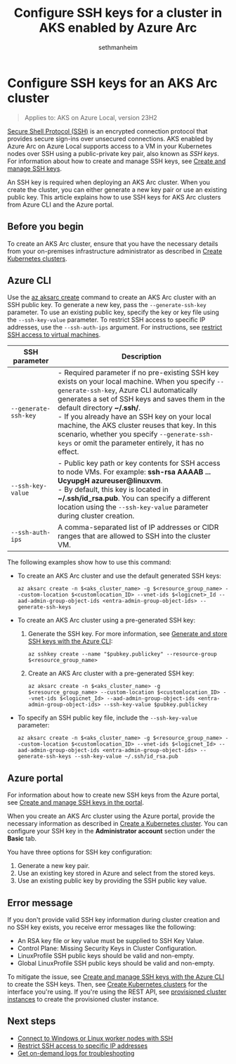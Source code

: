﻿---
title: Configure SSH keys for a cluster in AKS enabled by Azure Arc
description: Learn how to configure SSH keys for an AKS Arc cluster.
ms.date: 01/10/2025
ms.topic: how-to
author: sethmanheim
ms.author: sethm
ms.reviewer: leslielin
ms.lastreviewed: 01/10/2025
---

# Configure SSH keys for an AKS Arc cluster

> Applies to: AKS on Azure Local, version 23H2

[Secure Shell Protocol (SSH)](https://www.ssh.com/ssh/) is an encrypted connection protocol that provides secure sign-ins over unsecured connections. AKS enabled by Azure Arc on Azure Local supports access to a VM in your Kubernetes nodes over SSH using a public-private key pair, also known as *SSH keys*. For information about how to create and manage SSH keys, see [Create and manage SSH keys](/azure/virtual-machines/ssh-keys-azure-cli).

An SSH key is required when deploying an AKS Arc cluster. When you create the cluster, you can either generate a new key pair or use an existing public key. This article explains how to use SSH keys for AKS Arc clusters from Azure CLI and the Azure portal.

## Before you begin

To create an AKS Arc cluster, ensure that you have the necessary details from your on-premises infrastructure administrator as described in [Create Kubernetes clusters](aks-create-clusters-cli.md#before-you-begin).

## Azure CLI

Use the [az aksarc create](/cli/azure/aksarc#az-aksarc-create) command to create an AKS Arc cluster with an SSH public key. To generate a new key, pass the `--generate-ssh-key` parameter. To use an existing public key, specify the key or key file using the `--ssh-key-value` parameter. To restrict SSH access to specific IP addresses, use the `--ssh-auth-ips` argument. For instructions, see [restrict SSH access to virtual machines](restrict-ssh-access.md).

| SSH parameter | Description |
|-------------------------|-------------------------|
| `--generate-ssh-key` | - Required parameter if no pre-existing SSH key exists on your local machine. When you specify `--generate-ssh-key`, Azure CLI automatically generates a set of SSH keys and saves them in the default directory **~/.ssh/**.</br> - If you already have an SSH key on your local machine, the AKS cluster reuses that key. In this scenario, whether you specify `--generate-ssh-keys` or omit the parameter entirely, it has no effect. |
| `--ssh-key-value` | - Public key path or key contents for SSH access to node VMs. For example: **ssh-rsa AAAAB ... UcyupgH azureuser@linuxvm**.</br> - By default, this key is located in **~/.ssh/id_rsa.pub**. You can specify a different location using the `--ssh-key-value` parameter during cluster creation. |
| `--ssh-auth-ips` | A comma-separated list of IP addresses or CIDR ranges that are allowed to SSH into the cluster VM. |

The following examples show how to use this command:

- To create an AKS Arc cluster and use the default generated SSH keys:

  ```azurecli
  az aksarc create -n $<aks_cluster_name> -g $<resource_group_name> --custom-location $<customlocation_ID> --vnet-ids $<logicnet>_Id --aad-admin-group-object-ids <entra-admin-group-object-ids> --generate-ssh-keys
  ```

- To create an AKS Arc cluster using a pre-generated SSH key:

  1. Generate the SSH key. For more information, see [Generate and store SSH keys with the Azure CLI](/azure/virtual-machines/ssh-keys-azure-cli#generate-new-keys):

     ```azurecli
     az sshkey create --name "$pubkey.publickey" --resource-group $<resource_group_name>
     ```

  1. Create an AKS Arc cluster with a pre-generated SSH key:

     ```azurecli
     az aksarc create -n $<aks_cluster_name> -g $<resource_group_name> --custom-location $<customlocation_ID> --vnet-ids $<logicnet_Id> --aad-admin-group-object-ids <entra-admin-group-object-ids> --ssh-key-value $pubkey.publickey
     ```

- To specify an SSH public key file, include the `--ssh-key-value` parameter:

  ```azurecli
  az aksarc create -n $<aks_cluster_name> -g $<resource_group_name> --custom-location $<customlocation_ID> --vnet-ids $<logicnet_Id> --aad-admin-group-object-ids <entra-admin-group-object-ids> --generate-ssh-keys --ssh-key-value ~/.ssh/id_rsa.pub
  ```

## Azure portal

For information about how to create new SSH keys from the Azure portal, see [Create and manage SSH keys in the portal](/azure/virtual-machines/ssh-keys-portal#generate-new-keys).

When you create an AKS Arc cluster using the Azure portal, provide the necessary information as described in [Create a Kubernetes cluster](aks-create-clusters-portal.md#create-a-kubernetes-cluster). You can configure your SSH key in the **Administrator account** section under the **Basic** tab.

You have three options for SSH key configuration:

1. Generate a new key pair.
2. Use an existing key stored in Azure and select from the stored keys.
3. Use an existing public key by providing the SSH public key value.

## Error message

If you don't provide valid SSH key information during cluster creation and no SSH key exists, you receive error messages like the following:

- An RSA key file or key value must be supplied to SSH Key Value.
- Control Plane: Missing Security Keys in Cluster Configuration.
- LinuxProfile SSH public keys should be valid and non-empty.
- Global LinuxProfile SSH public keys should be valid and non-empty.

To mitigate the issue, see [Create and manage SSH keys with the Azure CLI](/azure/virtual-machines/ssh-keys-azure-cli#generate-new-keys) to create the SSH keys. Then, see [Create Kubernetes clusters](aks-create-clusters-cli.md) for the interface you're using. If you're using the REST API, see [provisioned cluster instances](/rest/api/hybridcontainer/provisioned-cluster-instances) to create the provisioned cluster instance.

## Next steps

- [Connect to Windows or Linux worker nodes with SSH](ssh-connect-to-windows-and-linux-worker-nodes.md)
- [Restrict SSH access to specific IP addresses](restrict-ssh-access.md)
- [Get on-demand logs for troubleshooting](get-on-demand-logs.md)
